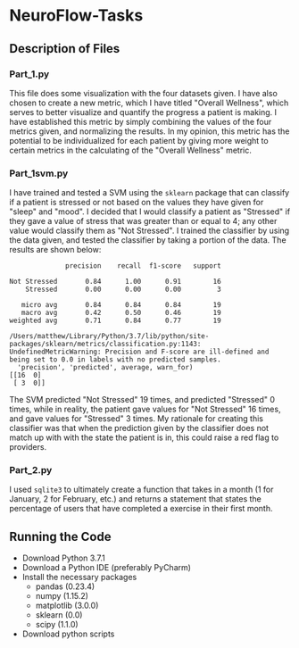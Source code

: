 # NeuroFlow-Tasks

## Description of Files

### Part_1.py

This file does some visualization with the four datasets given. I have also chosen to create a new metric, which I have titled "Overall Wellness", which serves to better visualize and quantify the progress a patient is making. I have established this metric by simply combining the values of the four metrics given, and normalizing the results. In my opinion, this metric has the potential to be individualized for each patient by giving more weight to certain metrics in the calculating of the "Overall Wellness" metric.

### Part_1svm.py

I have trained and tested a SVM using the `sklearn` package that can classify if a patient is stressed or not based on the values they have given for "sleep" and "mood". I decided that I would classify a patient as "Stressed" if they gave a value of stress that was greater than or equal to 4; any other value would classify them as "Not Stressed". I trained the classifier by using the data given, and tested the classifier by taking a portion of the data. The results are shown below:
```
              precision    recall  f1-score   support

Not Stressed       0.84      1.00      0.91        16
    Stressed       0.00      0.00      0.00         3

   micro avg       0.84      0.84      0.84        19
   macro avg       0.42      0.50      0.46        19
weighted avg       0.71      0.84      0.77        19

/Users/matthew/Library/Python/3.7/lib/python/site-packages/sklearn/metrics/classification.py:1143: UndefinedMetricWarning: Precision and F-score are ill-defined and being set to 0.0 in labels with no predicted samples.
  'precision', 'predicted', average, warn_for)
[[16  0]
 [ 3  0]]
```
The SVM predicted "Not Stressed" 19 times, and predicted "Stressed" 0 times, while in reality, the patient gave values for "Not Stressed" 16 times, and gave values for "Stressed" 3 times. My rationale for creating this classifier was that when the prediction given by the classifier does not match up with with the state the patient is in, this could raise a red flag to providers. 

### Part_2.py

I used `sqlite3` to ultimately create a function that takes in a month (1 for January, 2 for February, etc.) and returns a statement that states the percentage of users that have completed a exercise in their first month. 

## Running the Code

* Download Python 3.7.1
* Download a Python IDE (preferably PyCharm)
* Install the necessary packages 
     * pandas (0.23.4)
     * numpy (1.15.2)
     * matplotlib (3.0.0)
     * sklearn (0.0)
     * scipy (1.1.0)
* Download python scripts 
